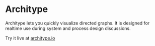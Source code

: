 # Architype

Architype lets you quickly visualize directed graphs. It is designed for
realtime use during system and process design discussions.

Try it live at [architype.io](https://architype.io)

